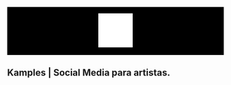 <div align="center" style="background-color:rgb(0, 0, 0); padding: 15px;">
  <img src="assets/logo.svg" alt="Kamples Logo" width="80" height="80">
</div>

## Kamples | Social Media para artistas.

